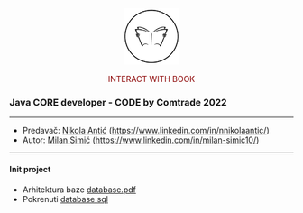 <p align="center"><img src="App/src/storage/logo100x100.png"></p>
<p align="center" style="color: darkred">INTERACT WITH BOOK</p>


### Java CORE developer - CODE by Comtrade 2022

<hr>

- Predavač: [Nikola Antić](https://www.linkedin.com/in/nnikolaantic/) (https://www.linkedin.com/in/nnikolaantic/)
- Autor: [Milan Simić](https://www.linkedin.com/in/milan-simic10/) (https://www.linkedin.com/in/milan-simic10/)



<hr>


#### Init project

- Arhitektura baze [database.pdf](database.pdf)
- Pokrenuti [database.sql](database.sql)



